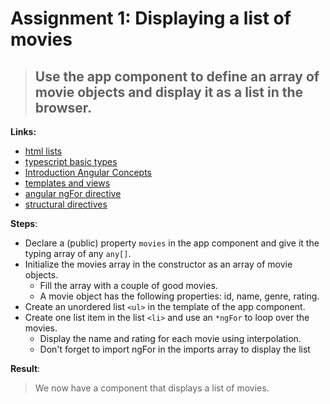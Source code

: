 Assignment 1: Displaying a list of movies
==============================================

> ## Use the app component to define an array of movie objects and display it as a list in the browser.

**Links:**
- [html lists](http://www.w3schools.com/html/html_lists.asp)
- [typescript basic types](https://www.typescriptlang.org/docs/handbook/basic-types.html)
- [Introduction Angular Concepts](https://angular.io/guide/architecture)
- [templates and views](https://angular.io/guide/architecture-components#templates-and-views)
- [angular ngFor directive](https://angular-training-guide.rangle.io/directives/structural_directives/ng_for_directive)
- [structural directives](https://angular-training-guide.rangle.io/directives/structural_directives)

**Steps**:
- Declare a (public) property `movies` in the app component and give it the typing array of any `any[]`.
- Initialize the movies array in the constructor as an array of movie objects.
  - Fill the array with a couple of good movies.
  - A movie object has the following properties: id, name, genre, rating.
- Create an unordered list `<ul>` in the template of the app component.
- Create one list item in the list `<li>` and use an `*ngFor` to loop over the movies.
  - Display the name and rating for each movie using interpolation.
  - Don't forget to import ngFor in the imports array to display the list

**Result**:
> We now have a component that displays a list of movies.